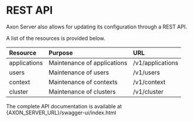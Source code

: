 # REST API

Axon Server also allows for updating its configuration through a REST API.

A list of the resources is provided below.

| Resource | Purpose | URL |
| :--- | :--- | :--- |
| applications | Maintenance of applications | /v1/applications |
| users | Maintenance of users | /v1/users |
| context | Maintenance of contexts | /v1/context |
| cluster | Maintenance of clusters | /v1/cluster |

The complete API documentation is available at {AXON\_SERVER\_URL}/swagger-ui/index.html

